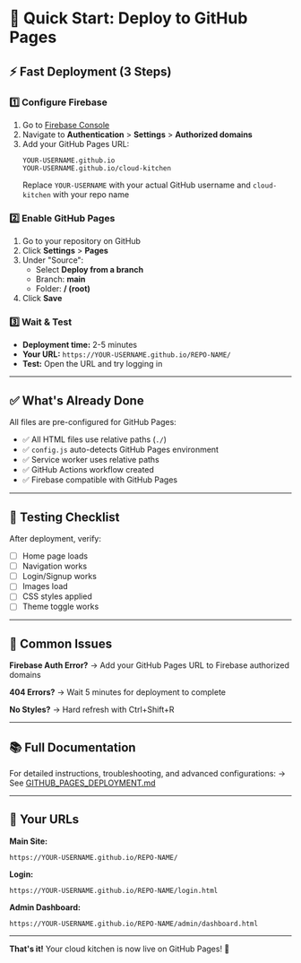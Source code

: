 # 🚀 Quick Start: Deploy to GitHub Pages

## ⚡ Fast Deployment (3 Steps)

### 1️⃣ Configure Firebase

1. Go to [Firebase Console](https://console.firebase.google.com/)
2. Navigate to **Authentication** > **Settings** > **Authorized domains**
3. Add your GitHub Pages URL:
   ```
   YOUR-USERNAME.github.io
   YOUR-USERNAME.github.io/cloud-kitchen
   ```
   Replace `YOUR-USERNAME` with your actual GitHub username and `cloud-kitchen` with your repo name

### 2️⃣ Enable GitHub Pages

1. Go to your repository on GitHub
2. Click **Settings** > **Pages**
3. Under "Source":
   - Select **Deploy from a branch**
   - Branch: **main**
   - Folder: **/ (root)**
4. Click **Save**

### 3️⃣ Wait & Test

- **Deployment time:** 2-5 minutes
- **Your URL:** `https://YOUR-USERNAME.github.io/REPO-NAME/`
- **Test:** Open the URL and try logging in

---

## ✅ What's Already Done

All files are pre-configured for GitHub Pages:

- ✅ All HTML files use relative paths (`./`)
- ✅ `config.js` auto-detects GitHub Pages environment
- ✅ Service worker uses relative paths
- ✅ GitHub Actions workflow created
- ✅ Firebase compatible with GitHub Pages

---

## 🧪 Testing Checklist

After deployment, verify:

- [ ] Home page loads
- [ ] Navigation works
- [ ] Login/Signup works
- [ ] Images load
- [ ] CSS styles applied
- [ ] Theme toggle works

---

## 🐛 Common Issues

**Firebase Auth Error?**
→ Add your GitHub Pages URL to Firebase authorized domains

**404 Errors?**
→ Wait 5 minutes for deployment to complete

**No Styles?**
→ Hard refresh with Ctrl+Shift+R

---

## 📚 Full Documentation

For detailed instructions, troubleshooting, and advanced configurations:
→ See [GITHUB_PAGES_DEPLOYMENT.md](./GITHUB_PAGES_DEPLOYMENT.md)

---

## 🎯 Your URLs

**Main Site:**
```
https://YOUR-USERNAME.github.io/REPO-NAME/
```

**Login:**
```
https://YOUR-USERNAME.github.io/REPO-NAME/login.html
```

**Admin Dashboard:**
```
https://YOUR-USERNAME.github.io/REPO-NAME/admin/dashboard.html
```

---

**That's it!** Your cloud kitchen is now live on GitHub Pages! 🎉
